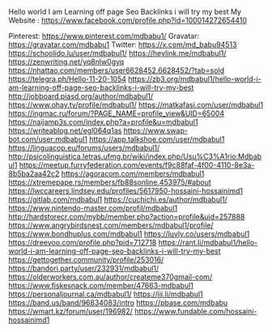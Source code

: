 Hello world  I am Learning off page Seo Backlinks  i will try my best
My Website : https://www.facebook.com/profile.php?id=100014272654410

Pinterest: https://www.pinterest.com/mdbabu1/
Gravatar: https://gravatar.com/mdbabu1
Twitter: https://x.com/md_babu94513
https://schoolido.lu/user/mdbabul1/
https://heylink.me/mdbabul1/
https://zenwriting.net/yq8nlw0gyq
https://nhattao.com/members/user6628452.6628452/?tab=sold
https://telegra.ph/Hello-11-20-1054
https://zb3.org/mdbabul1/hello-world-i-am-learning-off-page-seo-backlinks-i-will-try-my-best
http://jobboard.piasd.org/author/mdbabul1/
https://www.ohay.tv/profile/mdbabul1/
https://matkafasi.com/user/mdbabul1
https://ingmac.ru/forum/?PAGE_NAME=profile_view&UID=65004
https://naijamp3s.com/index.php?a=profile&u=mdbabul1
https://writeablog.net/egl064q1as
https://www.swap-bot.com/user:mdbabul1
https://app.talkshoe.com/user/mdbabul1
https://linguacop.eu/forums/users/mdbabul1/
http://psicolinguistica.letras.ufmg.br/wiki/index.php/Usu%C3%A1rio:Mdbabul1
https://meetup.furryfederation.com/events/f9c88faf-4f00-4110-8e3a-8b5ba2aa42c2
https://agoracom.com/members/mdbabul1
https://xtremepape.rs/members/fb88sonline.453975/#about
https://lwccareers.lindsey.edu/profiles/5617950-hossaini-hossainimd1
https://gitlab.com/mdbabul1
https://cuchichi.es/author/mdbabul1/
https://www.nintendo-master.com/profil/mdbabul1
http://hardstorecr.com/mybb/member.php?action=profile&uid=257888
https://www.angrybirdsnest.com/members/mdbabul1/profile/
https://www.bondhuplus.com/mdbabul1
https://luvly.co/users/mdbabul1
https://dreevoo.com/profile.php?pid=712718
https://rant.li/mdbabul1/hello-world-i-am-learning-off-page-seo-backlinks-i-will-try-my-best
https://gettogether.community/profile/253016/
https://bandori.party/user/232931/mdbabul1/
https://olderworkers.com.au/author/createme370gmail-com/
https://www.fiskesnack.com/member/47663-mdbabul1
https://personaljournal.ca/mdbabul1/
https://jii.li/mdbabul1
https://band.us/band/96834083/intro
https://pbase.com/mdbabu
https://wmart.kz/forum/user/196982/
https://www.fundable.com/hossaini-hossainimd1